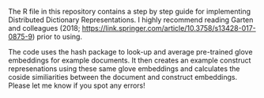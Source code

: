 The R file in this repository contains a step by step guide for implementing Distributed Dictionary Representations. I highly recommend reading Garten and colleagues (2018; https://link.springer.com/article/10.3758/s13428-017-0875-9) prior to using. 

The code uses the hash package to look-up and average pre-trained glove embeddings for example documents. It then creates an example construct represenations using these same glove embeddings and calculates the coside similiarities between the document and construct embeddings. Please let me know if you spot any errors! 
